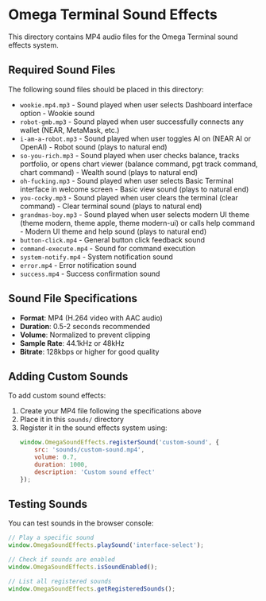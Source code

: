 # Omega Terminal Sound Effects

This directory contains MP4 audio files for the Omega Terminal sound effects system.

## Required Sound Files

The following sound files should be placed in this directory:

- `wookie.mp4.mp3` - Sound played when user selects Dashboard interface option - Wookie sound
- `robot-gmb.mp3` - Sound played when user successfully connects any wallet (NEAR, MetaMask, etc.)
- `i-am-a-robot.mp3` - Sound played when user toggles AI on (NEAR AI or OpenAI) - Robot sound (plays to natural end)
- `so-you-rich.mp3` - Sound played when user checks balance, tracks portfolio, or opens chart viewer (balance command, pgt track command, chart command) - Wealth sound (plays to natural end)
- `oh-fucking.mp3` - Sound played when user selects Basic Terminal interface in welcome screen - Basic view sound (plays to natural end)
- `you-cocky.mp3` - Sound played when user clears the terminal (clear command) - Clear terminal sound (plays to natural end)
- `grandmas-boy.mp3` - Sound played when user selects modern UI theme (theme modern, theme apple, theme modern-ui) or calls help command - Modern UI theme and help sound (plays to natural end)
- `button-click.mp4` - General button click feedback sound
- `command-execute.mp4` - Sound for command execution
- `system-notify.mp4` - System notification sound
- `error.mp4` - Error notification sound
- `success.mp4` - Success confirmation sound

## Sound File Specifications

- **Format**: MP4 (H.264 video with AAC audio)
- **Duration**: 0.5-2 seconds recommended
- **Volume**: Normalized to prevent clipping
- **Sample Rate**: 44.1kHz or 48kHz
- **Bitrate**: 128kbps or higher for good quality

## Adding Custom Sounds

To add custom sound effects:

1. Create your MP4 file following the specifications above
2. Place it in this `sounds/` directory
3. Register it in the sound effects system using:
   ```javascript
   window.OmegaSoundEffects.registerSound('custom-sound', {
       src: 'sounds/custom-sound.mp4',
       volume: 0.7,
       duration: 1000,
       description: 'Custom sound effect'
   });
   ```

## Testing Sounds

You can test sounds in the browser console:
```javascript
// Play a specific sound
window.OmegaSoundEffects.playSound('interface-select');

// Check if sounds are enabled
window.OmegaSoundEffects.isSoundEnabled();

// List all registered sounds
window.OmegaSoundEffects.getRegisteredSounds();
```
